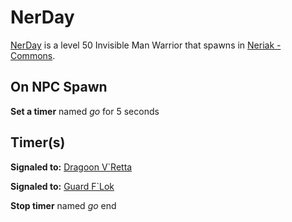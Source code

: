 # NerDay



[NerDay](/npc/41117) is a level 50 Invisible Man Warrior that spawns in [Neriak - Commons](/zone/41).



## On NPC Spawn

**Set a timer** named *go* for 5 seconds


## Timer(s)

**Signaled to:**  [Dragoon V\`Retta](/npc/41079)

**Signaled to:**  [Guard F\`Lok](/npc/41080)

**Stop timer** named *go*
end